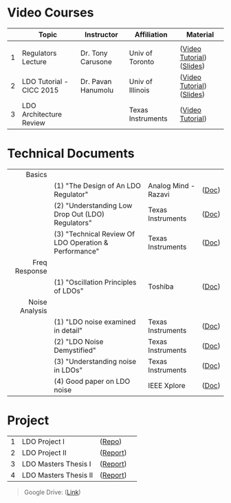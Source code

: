 # Video Courses
| | Topic | Instructor | Affiliation | Material |
|---:|---|---|---|---|
|    |   |   |   |   |
| 1| Regulators Lecture       | Dr. Tony Carusone  | Univ of Toronto |([Video Tutorial](https://youtu.be/SqqmuJRSM4Q)) ([Slides](https://drive.google.com/file/d/1zZxtUFNPS5GrxDBP9RRBc0UPlw9ItiYt/view?usp=share_link))|
| 2| LDO Tutorial - CICC 2015 | Dr. Pavan Hanumolu | Univ of Illinois|([Video Tutorial](https://youtu.be/WcpG0rOPVrA)) ([Slides](https://drive.google.com/file/d/1P8G08vWfY59YGABwvxHxn4j_djwR7jZM/view?usp=share_link))|
| 3| LDO Architecture Review  |                    | Texas Instruments|([Video Tutorial](https://www.youtube.com/watch?v=YwVV2X96PCs))|

# Technical Documents
|||||
|---:|---|---|---|
|Basics||||
| | (1) "The Design of An LDO Regulator"              |Analog Mind - Razavi|([Doc](http://www.seas.ucla.edu/brweb/papers/Journals/BR_Magzine5.pdf))|
| | (2) "Understanding Low Drop Out (LDO) Regulators"    |Texas Instruments|([Doc](https://www.ti.com/lit/ml/slup239a/slup239a.pdf?ts=1684035858827))|
| | (3) "Technical Review Of LDO Operation & Performance"|Texas Instruments|([Doc](https://www.ti.com/lit/an/slva072/slva072.pdf?ts=1683431033619))|
|Freq Response||||
| | (1) "Oscillation Principles of LDOs"              |Toshiba|([Doc](https://toshiba.semicon-storage.com/info/application_note_en_20210326_AKX00308.pdf?did=67687))|
|Noise Analysis||||
| | (1) "LDO noise examined in detail"              |Texas Instruments|([Doc](https://www.ti.com/lit/an/slyt489/slyt489.pdf?ts=1684193235984))|
| | (2) "LDO Noise Demystified"                     |Texas Instruments|([Doc](https://www.ti.com/lit/an/slaa412b/slaa412b.pdf?ts=1684193366800))|
| | (3) "Understanding noise in LDOs"               |Texas Instruments|([Doc](https://www.ti.com/lit/an/slyt201/slyt201.pdf))|
| | (4) Good paper on LDO noise                     |IEEE Xplore|([Doc](https://www.researchgate.net/publication/224625303_A_low_noise_high_power_supply_rejection_low_dropout_regulator_for_wireless_system-on-chip_applications))|

# Project
|||||
|---:|---|---|---|
| 1| LDO Project I |([Repo](https://github.com/muhammadaldacher/Analog-Design-of-LDO-with-PMOS-pass-device))| |
| 2| LDO Project II|([Report](https://users.ece.cmu.edu/~hengyuj/LDO%20report.pdf))| |
| 3| LDO Masters Thesis I |([Report](https://fenix.tecnico.ulisboa.pt/downloadFile/395138344001/LDO.pdf))| |
| 4| LDO Masters Thesis II|([Report](https://drive.google.com/file/d/1SKI5zFYWHX6_BPR2TMWm18ADG5bWkRss/view?usp=share_link))| |

> Google Drive: ([Link](https://drive.google.com/drive/folders/11WlKr1ar0_heg_nlZuHI34cM_RyIOaeJ?usp=sharing))

